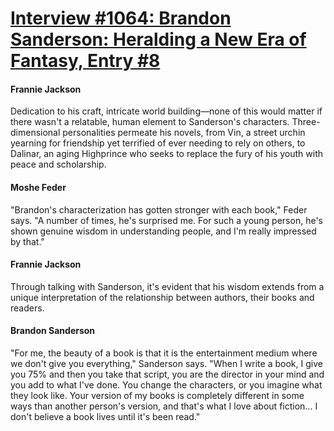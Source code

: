 # [Interview #1064: Brandon Sanderson: Heralding a New Era of Fantasy, Entry #8](https://www.theoryland.com/intvmain.php?i=1064#8)

#### Frannie Jackson

Dedication to his craft, intricate world building—none of this would matter if there wasn't a relatable, human element to Sanderson's characters. Three-dimensional personalities permeate his novels, from Vin, a street urchin yearning for friendship yet terrified of ever needing to rely on others, to Dalinar, an aging Highprince who seeks to replace the fury of his youth with peace and scholarship.

#### Moshe Feder

"Brandon's characterization has gotten stronger with each book," Feder says. "A number of times, he's surprised me. For such a young person, he's shown genuine wisdom in understanding people, and I'm really impressed by that."

#### Frannie Jackson

Through talking with Sanderson, it's evident that his wisdom extends from a unique interpretation of the relationship between authors, their books and readers.

#### Brandon Sanderson

"For me, the beauty of a book is that it is the entertainment medium where we don't give you everything," Sanderson says. "When I write a book, I give you 75% and then you take that script, you are the director in your mind and you add to what I've done. You change the characters, or you imagine what they look like. Your version of my books is completely different in some ways than another person's version, and that's what I love about fiction... I don't believe a book lives until it's been read."

